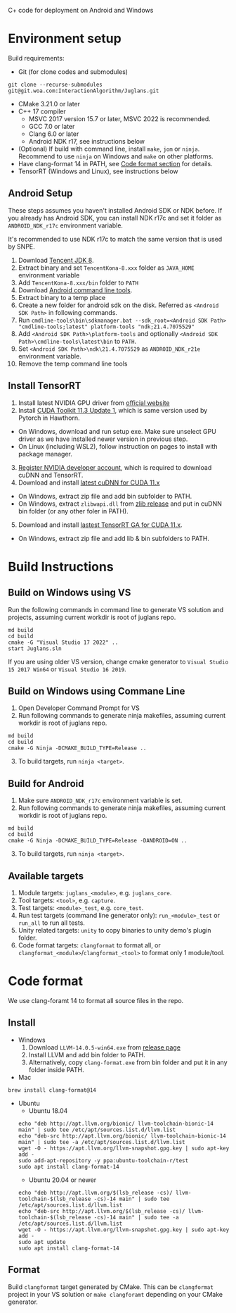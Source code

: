 C+ code for deployment on Android and Windows

# Environment setup

Build requirements:
- Git (for clone codes and submodules)
```
git clone --recurse-submodules git@git.woa.com:InteractionAlgorithm/Juglans.git
```
- CMake 3.21.0 or later
- C++ 17 compiler
  - MSVC 2017 version 15.7 or later, MSVC 2022 is recommended.
  - GCC 7.0 or later
  - Clang 6.0 or later
  - Android NDK r17, see instructions below
- (Optional) If build with command line, install `make`, `jom` or `ninja`. Recommend to use `ninja` on Windows and `make` on other platforms.
- Have clang-format 14 in PATH, see [Code format section](#code-format) for details.
- TensorRT (Windows and Linux), see instructions below

## Android Setup

These steps assumes you haven't installed Android SDK or NDK before.
If you already has Android SDK, you can install NDK r17c and set it folder as `ANDROID_NDK_r17c` environment variable.

It's recommended to use NDK r17c to match the same version that is used by SNPE.

1. Download [Tencent JDK 8](http://jdk.oa.com/download.html).
  1. Extract binary and set `TencentKona-8.xxx` folder as `JAVA_HOME` environment variable
  2. Add `TencentKona-8.xxx/bin` folder to `PATH`
2. Download [Android command line tools](https://developer.android.com/studio#command-tools).
  1. Extract binary to a temp place
  2. Create a new folder for android sdk on the disk. Referred as `<Android SDK Path>` in following commands.
  3. Run `cmdline-tools\bin\sdkmanager.bat --sdk_root=<Android SDK Path> "cmdline-tools;latest" platform-tools "ndk;21.4.7075529"`
  4. Add `<Android SDK Path>\platform-tools` and optionally `<Android SDK Path>\cmdline-tools\latest\bin` to `PATH`.
  5. Set `<Android SDK Path>\ndk\21.4.7075529` as `ANDROID_NDK_r21e` environment variable.
  6. Remove the temp command line tools

## Install TensorRT

1. Install latest NVIDIA GPU driver from [official website](https://www.nvidia.com/Download/index.aspx?lang=en-us)
2. Install [CUDA Toolkit 11.3 Update 1](https://developer.nvidia.com/cuda-11-3-1-download-archive), which is same version used by Pytorch in Hawthorn.
  - On Windows, download and run setup exe. Make sure unselect GPU driver as we have installed newer version in previous step.
  - On Linux (including WSL2), follow instruction on pages to install with package manager.
3. [Register NVIDIA developer account](https://developer.nvidia.com/login), which is required to download cuDNN and TensorRT.
4. Download and install [latest cuDNN for CUDA 11.x](https://developer.nvidia.com/rdp/cudnn-download)
  - On Windows, extract zip file and add bin subfolder to PATH.
  - On Windows, extract `zlibwapi.dll` from [zlib release](http://www.winimage.com/zLibDll/zlib123dllx64.zip) and put in cuDNN bin folder (or any other foler in PATH).
5. Download and install [lastest TensorRT GA for CUDA 11.x](https://developer.nvidia.com/nvidia-tensorrt-8x-download).
  - On Windows, extract zip file and add lib & bin subfolders to PATH.

# Build Instructions

## Build on Windows using VS

Run the following commands in command line to generate VS solution and projects,
assuming current workdir is root of juglans repo.

```
md build
cd build
cmake -G "Visual Studio 17 2022" ..
start Juglans.sln
```

If you are using older VS version, change cmake generator to `Visual Studio 15 2017 Win64` or `Visual Studio 16 2019`.

## Build on Windows using Commane Line

1. Open Developer Command Prompt for VS
2. Run following commands to generate ninja makefiles, assuming current workdir is root of juglans repo.
```
md build
cd build
cmake -G Ninja -DCMAKE_BUILD_TYPE=Release ..
```
3. To build targets, run `ninja <target>`.

## Build for Android

1. Make sure `ANDROID_NDK_r17c` environment variable is set.
2. Run following commands to generate ninja makefiles, assuming current workdir is root of juglans repo.
```
md build
cd build
cmake -G Ninja -DCMAKE_BUILD_TYPE=Release -DANDROID=ON ..
```
3. To build targets, run `ninja <target>`.

## Available targets

1. Module targets: `juglans_<module>`, e.g. `juglans_core`.
2. Tool targets: `<tool>`, e.g. `capture`.
3. Test targets: `<module>_test`, e.g. `core_test`.
4. Run test targets (command line generator only): `run_<module>_test` or `run_all` to run all tests.
5. Unity related targets: `unity` to copy binaries to unity demo's plugin folder.
6. Code format targets: `clangformat` to format all, or `clangformat_<module>`/`clangformat_<tool>` to format only 1 module/tool.

# Code format

We use clang-foramt 14 to format all source files in the repo.

## Install

* Windows
  1. Download `LLVM-14.0.5-win64.exe` from [release page](https://github.com/llvm/llvm-project/releases/tag/llvmorg-14.0.5)
  2. Install LLVM and add bin folder to PATH.
  3. Alternatively, copy `clang-format.exe` from bin folder and put it in any folder inside PATH.
* Mac
```
brew install clang-format@14
```
* Ubuntu
  * Ubuntu 18.04
  ```
  echo "deb http://apt.llvm.org/bionic/ llvm-toolchain-bionic-14 main" | sudo tee /etc/apt/sources.list.d/llvm.list
  echo "deb-src http://apt.llvm.org/bionic/ llvm-toolchain-bionic-14 main" | sudo tee -a /etc/apt/sources.list.d/llvm.list
  wget -O - https://apt.llvm.org/llvm-snapshot.gpg.key | sudo apt-key add -
  sudo add-apt-repository -y ppa:ubuntu-toolchain-r/test
  sudo apt install clang-format-14
  ```
  * Ubuntu 20.04 or newer
  ```
  echo "deb http://apt.llvm.org/$(lsb_release -cs)/ llvm-toolchain-$(lsb_release -cs)-14 main" | sudo tee /etc/apt/sources.list.d/llvm.list
  echo "deb-src http://apt.llvm.org/$(lsb_release -cs)/ llvm-toolchain-$(lsb_release -cs)-14 main" | sudo tee -a /etc/apt/sources.list.d/llvm.list
  wget -O - https://apt.llvm.org/llvm-snapshot.gpg.key | sudo apt-key add -
  sudo apt update
  sudo apt install clang-format-14
  ```

## Format

Build `clangformat` target generated by CMake.
This can be `clangformat` project in your VS solution or `make clangforamt` depending on your CMake generator.
